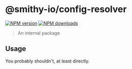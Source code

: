 # @smithy-io/config-resolver

[![NPM version](https://img.shields.io/npm/v/@smithy-io/config-resolver/latest.svg)](https://www.npmjs.com/package/@smithy-io/config-resolver)
[![NPM downloads](https://img.shields.io/npm/dm/@smithy-io/config-resolver.svg)](https://www.npmjs.com/package/@smithy-io/config-resolver)

> An internal package

## Usage

You probably shouldn't, at least directly.
